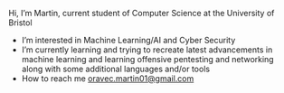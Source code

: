 Hi, I’m Martin, current student of Computer Science at the University of Bristol
- I’m interested in Machine Learning/AI and Cyber Security
- I’m currently learning and trying to recreate latest advancements in machine learning 
  and learning offensive pentesting and networking along with some additional languages and/or tools
- How to reach me oravec.martin01@gmail.com 
<!---
### - Languages:
    - C, C#, C++
    - Python
    - Go
    - Java
    - JavaScript
    - HTML
    - MATLAB
    - MySQL, MariaDB
    - x86 assembly
### - Tools:
    - (Python libraries) TensorFlow+Keras, PyTorch, PyCryptodome, Numpy
    - (Text editors) IntelliJ, Visual Studio Code, vim+vi, nano, Notepad++
    - (Debugging) gdb, standard debugging tools embedded in text editors and web browsers
    - (Pentesting) nmap, msfvenom, Metasploit, Burp Suite, john the ripper, wireshark, Netcat+Socat
    - (VM manager) Virtual Box
    - (Game Engines) Unity
    - (Terminals) Bash, Powershell+Command Prompt
    - Git + GitHub
### - OS environments
####    - GNU/Linux:
      - Debian: Ubuntu 20.04, 22.04, Kali, Parrot, Arch, Raspberry Pi OS CLI + GUI
      - Red Hat: Fedora, CentOS
####    - Windows:
      - XP, 7, 8+8.1, 10, 11 
### - Knowledge: 
####        - General
            - Parallel Programming (Intermediate/Advanced)
            - Secure Programming skills (Advanced)
            - Future proof coding solutions (Advanced)
            - Optimization (Intermediate/Advanced)
####        - Machine Learning / AI
            - Tensorflow+Keras, PyTorch (python libraries for ML)
            - Min-Max with alpha beta pruning (Basic Game AI)
            - regression based models
            - Deep Neural Networks
            - Residual Neural Networks
            - Convolutional Neural Networks
            - U-Net (NN structure)
            - ResNet (NN structure)
####        - Pentesting and exploitation:
            - Binary exploitation (Intermediate)
            - Cryptography exploitation (Beginner/Intermediate)
              - exploiting unsafe or insecure algorithms/implementations 
            - Web hacking (Intermediate)
            - Privilege escalation (Linux: Intermediate,  Windows: Beginner)
            - Network Security (Intermediate)
            - Vulnerability research (Beginner/Intermediate)
        
--->
<!---
MartinOravecSvK/MartinOravecSvK is a ✨ special ✨ repository because its `README.md` (this file) appears on your GitHub profile.
You can click the Preview link to take a look at your changes.
--->
